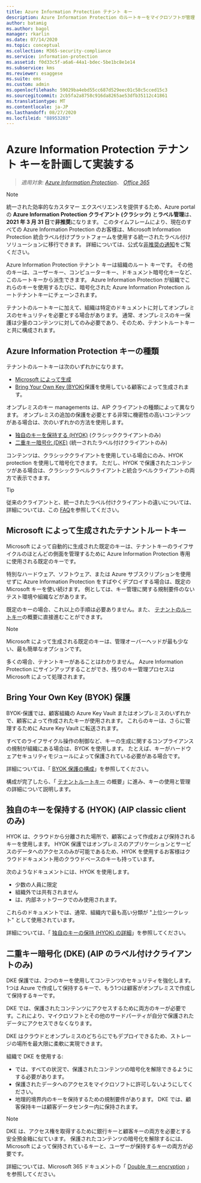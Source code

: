 ```yaml
---
title: Azure Information Protection テナント キー
description: Azure Information Protection のルートキーをマイクロソフトが管理するのではなく、特定の規制に準拠するために、テナントのこのキーを作成して管理することをお勧めします。
author: batamig
ms.author: bagol
manager: rkarlin
ms.date: 07/14/2020
ms.topic: conceptual
ms.collection: M365-security-compliance
ms.service: information-protection
ms.assetid: f0d33c5f-a6a6-44a1-bdec-5be1bc8e1e14
ms.subservice: kms
ms.reviewer: esaggese
ms.suite: ems
ms.custom: admin
ms.openlocfilehash: 59029ba4ebd55cc687d529eec01c58c5cced15c3
ms.sourcegitcommit: 2cb5fa2a8758c916da8265ae53dfb35112c41861
ms.translationtype: MT
ms.contentlocale: ja-JP
ms.lasthandoff: 08/27/2020
ms.locfileid: "88953203"
---
```

# <a name="planning-and-implementing-your-azure-information-protection-tenant-key"></a>Azure Information Protection テナント キーを計画して実装する

>*適用対象: [Azure Information Protection](https://azure.microsoft.com/pricing/details/information-protection)、 [Office 365](https://download.microsoft.com/download/E/C/F/ECF42E71-4EC0-48FF-AA00-577AC14D5B5C/Azure_Information_Protection_licensing_datasheet_EN-US.pdf)*

>[!NOTE] 
> 統一された効率的なカスタマー エクスペリエンスを提供するため、Azure portal の **Azure Information Protection クライアント (クラシック)** と**ラベル管理**は、**2021 年 3 月 31 日**で**非推奨**になります。 このタイムフレームにより、現在のすべての Azure Information Protection のお客様は、Microsoft Information Protection 統合ラベル付けプラットフォームを使用する統一されたラベル付けソリューションに移行できます。 詳細については、公式な[非推奨の通知](https://aka.ms/aipclassicsunset)をご覧ください。

Azure Information Protection テナント キーは組織のルート キーです。 その他のキーは、ユーザーキー、コンピューターキー、ドキュメント暗号化キーなど、このルートキーから派生できます。 Azure Information Protection が組織でこれらのキーを使用するたびに、暗号化された Azure Information Protection ルートテナントキーにチェーンされます。

テナントのルートキーに加えて、組織は特定のドキュメントに対してオンプレミスのセキュリティを必要とする場合があります。 通常、オンプレミスのキー保護は少量のコンテンツに対してのみ必要であり、そのため、テナントルートキーと共に構成されます。

## <a name="azure-information-protection-key-types"></a>Azure Information Protection キーの種類

テナントのルートキーは次のいずれかになります。

- [Microsoft によって生成](#tenant-root-keys-generated-by-microsoft)
- [Bring Your Own Key (BYOK)](#bring-your-own-key-byok-protection)保護を使用している顧客によって生成されます。

オンプレミスのキー managements は、AIP クライアントの種類によって異なります。 オンプレミスの追加の保護を必要とする非常に機密性の高いコンテンツがある場合は、次のいずれかの方法を使用します。

- [独自のキーを保持する (HYOK)](#hold-your-own-key-hyok-aip-classic-client-only) (クラシッククライアントのみ)
- [二重キー暗号化 (DKE)](#double-key-encryption-dke-aip-unified-labeling-client-only) (統一されたラベル付けクライアントのみ)

コンテンツは、クラシッククライアントを使用している場合にのみ、HYOK protection を使用して暗号化できます。 ただし、HYOK で保護されたコンテンツがある場合は、クラシックラベルクライアントと統合ラベルクライアントの両方で表示できます。 

> [!TIP]
> 従来のクライアントと、統一されたラベル付けクライアントの違いについては、 詳細については、この [FAQ](faqs.md#whats-the-difference-between-the-azure-information-protection-classic-and-unified-labeling-clients)を参照してください。
>

## <a name="tenant-root-keys-generated-by-microsoft"></a>Microsoft によって生成されたテナントルートキー

Microsoft によって自動的に生成された既定のキーは、テナントキーのライフサイクルのほとんどの側面を管理するために Azure Information Protection 専用に使用される既定のキーです。

特別なハードウェア、ソフトウェア、または Azure サブスクリプションを使用せずに Azure Information Protection をすばやくデプロイする場合は、既定の Microsoft キーを使い続けます。 例としては、キー管理に関する規制要件のないテスト環境や組織などがあります。

既定のキーの場合、これ以上の手順は必要ありません。また、 [テナントのルートキー](get-started-tenant-root-keys.md)の概要に直接進むことができます。

> [!NOTE]
> Microsoft によって生成される既定のキーは、管理オーバーヘッドが最も少ない、最も簡単なオプションです。
>
> 多くの場合、テナントキーがあることはわかりません。 Azure Information Protection にサインアップすることができ、残りのキー管理プロセスは Microsoft によって処理されます。

## <a name="bring-your-own-key-byok-protection"></a>Bring Your Own Key (BYOK) 保護

BYOK-保護では、顧客組織の Azure Key Vault またはオンプレミスのいずれかで、顧客によって作成されたキーが使用されます。 これらのキーは、さらに管理するために Azure Key Vault に転送されます。

すべてのライフサイクル操作の制御など、キーの生成に関するコンプライアンスの規制が組織にある場合は、BYOK を使用します。 たとえば、キーがハードウェアセキュリティモジュールによって保護されている必要がある場合です。

詳細については、「 [BYOK 保護の構成](byok-price-restrictions.md)」を参照してください。 

構成が完了したら、「 [テナントルートキー](get-started-tenant-root-keys.md) の概要」に進み、キーの使用と管理の詳細について説明します。

## <a name="hold-your-own-key-hyok-aip-classic-client-only"></a>独自のキーを保持する (HYOK) (AIP classic client のみ)

HYOK は、クラウドから分離された場所で、顧客によって作成および保持されるキーを使用します。 HYOK 保護ではオンプレミスのアプリケーションとサービスのデータへのアクセスのみが可能であるため、HYOK を使用するお客様はクラウドドキュメント用のクラウドベースのキーも持っています。

次のようなドキュメントには、HYOK を使用します。

- 少数の人員に限定
- 組織外では共有されません
- は、内部ネットワークでのみ使用されます。

これらのドキュメントでは、通常、組織内で最も高い分類が "上位シークレット" として使用されています。

詳細については、「 [独自のキーの保持 (HYOK) の詳細](configure-adrms-restrictions.md)」を参照してください。

## <a name="double-key-encryption-dke-aip-unified-labeling-client-only"></a>二重キー暗号化 (DKE) (AIP のラベル付けクライアントのみ)

DKE 保護では、2つのキーを使用してコンテンツのセキュリティを強化します。1つは Azure で作成して保持するキーで、もう1つは顧客がオンプレミスで作成して保持するキーです。

DKE では、保護されたコンテンツにアクセスするために両方のキーが必要です。これにより、マイクロソフトとその他のサードパーティが自分で保護されたデータにアクセスできなくなります。

DKE はクラウドとオンプレミスのどちらにでもデプロイできるため、ストレージの場所を最大限に柔軟に実現できます。

組織で DKE を使用する:

- では、すべての状況で、保護されたコンテンツの暗号化を解除できるようにする必要があります。
- 保護されたデータへのアクセスをマイクロソフトに許可しないようにしてください。
- 地理的境界内のキーを保持するための規制要件があります。 DKE では、顧客保持キーは顧客データセンター内に保持されます。

> [!NOTE]
> DKE は、アクセス権を取得するために銀行キーと顧客キーの両方を必要とする安全預金箱に似ています。
> 保護されたコンテンツの暗号化を解除するには、Microsoft によって保持されているキーと、ユーザーが保持するキーの両方が必要です。

詳細については、Microsoft 365 ドキュメントの「 [Double キー encryption](https://docs.microsoft.com/microsoft-365/compliance/double-key-encryption) 」を参照してください。 
